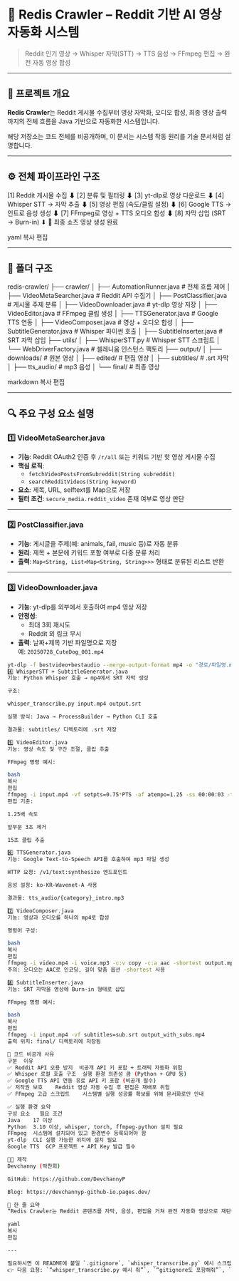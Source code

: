# 🔴 Redis Crawler – Reddit 기반 AI 영상 자동화 시스템

> Reddit 인기 영상 → Whisper 자막(STT) → TTS 음성 → FFmpeg 편집 → 완전 자동 영상 합성

---

## 🧠 프로젝트 개요

**Redis Crawler**는 Reddit 게시물 수집부터 영상 자막화, 오디오 합성, 최종 영상 출력까지의 전체 흐름을 Java 기반으로 자동화한 시스템입니다.

해당 저장소는 코드 전체를 비공개하며, 이 문서는 시스템 작동 원리를 기술 문서처럼 설명합니다.

---

## ⚙️ 전체 파이프라인 구조

[1] Reddit 게시물 수집
⬇
[2] 분류 및 필터링
⬇
[3] yt-dlp로 영상 다운로드
⬇
[4] Whisper STT → 자막 추출
⬇
[5] 영상 편집 (속도/클립 설정)
⬇
[6] Google TTS → 인트로 음성 생성
⬇
[7] FFmpeg로 영상 + TTS 오디오 합성
⬇
[8] 자막 삽입 (SRT → Burn-in)
⬇
🎉 최종 쇼츠 영상 생성 완료

yaml
복사
편집

---

## 📁 폴더 구조

redis-crawler/
├── crawler/
│ ├── AutomationRunner.java # 전체 흐름 제어
│ ├── VideoMetaSearcher.java # Reddit API 수집기
│ ├── PostClassifier.java # 게시물 주제 분류
│ ├── VideoDownloader.java # yt-dlp 영상 저장
│ ├── VideoEditor.java # FFmpeg 클립 생성
│ ├── TTSGenerator.java # Google TTS 연동
│ ├── VideoComposer.java # 영상 + 오디오 합성
│ ├── SubtitleGenerator.java # Whisper 파이썬 호출
│ ├── SubtitleInserter.java # SRT 자막 삽입
├── utils/
│ ├── WhisperSTT.py # Whisper STT 스크립트
│ └── WebDriverFactory.java # 셀레니움 인스턴스 팩토리
├── output/
│ ├── downloads/ # 원본 영상
│ ├── edited/ # 편집 영상
│ ├── subtitles/ # .srt 자막
│ ├── tts_audio/ # mp3 음성
│ └── final/ # 최종 영상

markdown
복사
편집

---

## 🔍 주요 구성 요소 설명

### 1️⃣ VideoMetaSearcher.java

- **기능**: Reddit OAuth2 인증 후 `/r/all` 또는 키워드 기반 핫 영상 게시물 수집
- **핵심 로직**:
  - `fetchVideoPostsFromSubreddit(String subreddit)`
  - `searchRedditVideos(String keyword)`
- **요소**: 제목, URL, selftext를 Map으로 저장
- **필터 조건**: `secure_media.reddit_video` 존재 여부로 영상 판단

---

### 2️⃣ PostClassifier.java

- **기능**: 게시글을 주제(예: animals, fail, music 등)로 자동 분류
- **원리**: 제목 + 본문에 키워드 포함 여부로 다중 분류 처리
- **출력**: `Map<String, List<Map<String, String>>>` 형태로 분류된 리스트 반환

---

### 3️⃣ VideoDownloader.java

- **기능**: yt-dlp를 외부에서 호출하여 mp4 영상 저장
- **안정성**:
  - 최대 3회 재시도
  - Reddit 외 링크 무시
- **출력**: 날짜+제목 기반 파일명으로 저장  
  예: `20250728_CuteDog_001.mp4`

```bash
yt-dlp -f bestvideo+bestaudio --merge-output-format mp4 -o "경로/파일명.mp4" URL
4️⃣ WhisperSTT + SubtitleGenerator.java
기능: Python Whisper 호출 → mp4에서 SRT 자막 생성

구조:

whisper_transcribe.py input.mp4 output.srt

실행 방식: Java → ProcessBuilder → Python CLI 호출

결과물: subtitles/ 디렉토리에 .srt 저장

5️⃣ VideoEditor.java
기능: 영상 속도 및 구간 조절, 클립 추출

FFmpeg 명령 예시:

bash
복사
편집
ffmpeg -i input.mp4 -vf setpts=0.75*PTS -af atempo=1.25 -ss 00:00:03 -t 00:00:15 output.mp4
편집 기준:

1.25배 속도

앞부분 3초 제거

15초 클립 추출

6️⃣ TTSGenerator.java
기능: Google Text-to-Speech API를 호출하여 mp3 파일 생성

HTTP 요청: /v1/text:synthesize 엔드포인트

음성 설정: ko-KR-Wavenet-A 사용

결과물: tts_audio/{category}_intro.mp3

7️⃣ VideoComposer.java
기능: 영상과 오디오를 하나의 mp4로 합성

명령어 구성:

bash
복사
편집
ffmpeg -i video.mp4 -i voice.mp3 -c:v copy -c:a aac -shortest output.mp4
주의: 오디오는 AAC로 인코딩, 길이 맞춤 옵션 -shortest 사용

8️⃣ SubtitleInserter.java
기능: SRT 자막을 영상에 Burn-in 형태로 삽입

FFmpeg 명령 예시:

bash
복사
편집
ffmpeg -i input.mp4 -vf subtitles=sub.srt output_with_subs.mp4
출력 위치: final/ 디렉토리에 저장됨

🔐 코드 비공개 사유
구분	이유
✅ Reddit API 오용 방지	비공개 API 키 포함 + 트래픽 자동화 위험
✅ Whisper 로컬 호출 구조	실행 환경 의존성 큼 (Python + GPU 등)
✅ Google TTS API 연동	유료 API 키 포함 (비공개 필수)
✅ 저작권 보호	Reddit 영상 자동 수집 후 편집은 재배포 위험
✅ FFmpeg 고급 스크립트	시스템별 실행 성공률 확보를 위해 문서화로만 안내

✅ 실행 환경 요약
구성 요소	필요 조건
Java	17 이상
Python	3.10 이상, whisper, torch, ffmpeg-python 설치 필요
FFmpeg	시스템에 설치되어 있고 환경변수 등록되어야 함
yt-dlp	CLI 실행 가능한 위치에 설치 필요
Google TTS	GCP 프로젝트 + API Key 발급 필수

🧑‍💻 제작
Devchanny (박찬희)

GitHub: https://github.com/DevchannyP

Blog: https://devchannyp-github-io.pages.dev/

🧵 한 줄 요약
“Redis Crawler는 Reddit 콘텐츠를 자막, 음성, 편집을 거쳐 완전 자동화 영상으로 재탄생시키는 Java 기반 AI 영상 생성 시스템입니다. (코드는 보안·정책상 비공개)”

yaml
복사
편집

---

필요하시면 이 README에 붙일 `.gitignore`, `whisper_transcribe.py` 예시 스크립트, 또는 `gh-pages`용 소개 페이지도 제공해드릴 수 있습니다.  
👉 다음 요청: `“whisper_transcribe.py 예시 줘”`, `“gitignore도 포함해줘”`, `“사
